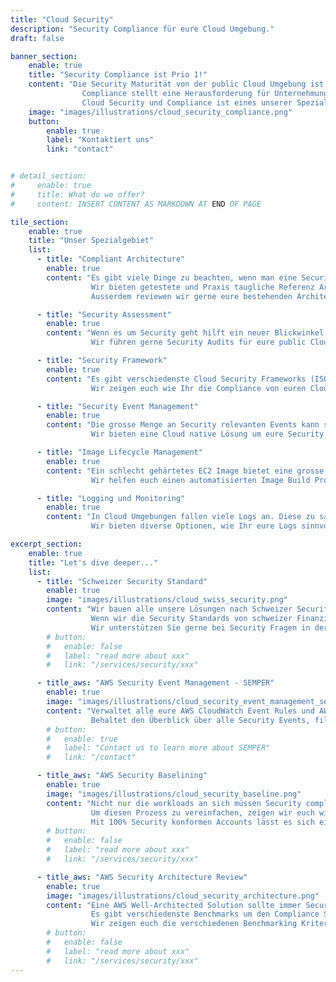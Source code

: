 ```yaml
---
title: "Cloud Security"
description: "Security Compliance für eure Cloud Umgebung."
draft: false

banner_section:
    enable: true
    title: "Security Compliance ist Prio 1!"
    content: "Die Security Maturität von der public Cloud Umgebung ist Business kritisch.
                Compliance stellt eine Herausforderung für Unternehmungen mit einer grossen Applikationslandschaft dar.<br><br>
                Cloud Security und Compliance ist eines unserer Spezialgebiete und wie unterstützen euch gerne!"
    image: "images/illustrations/cloud_security_compliance.png"
    button:
        enable: true
        label: "Kontaktiert uns"
        link: "contact"


# detail_section:
#     enable: true
#     title: What do we offer?
#     content: INSERT CONTENT AS MARKDOWN AT END OF PAGE

tile_section:
    enable: true
    title: "Unser Spezialgebiet"
    list:
      - title: "Compliant Architecture"
        enable: true
        content: "Es gibt viele Dinge zu beachten, wenn man eine Security Standard konforme Cloud Lösung baut.<br><br>
                  Wir bieten getestete und Praxis taugliche Referenz Architekturen, die vollständig [CIS Control](/faq/#cis \"Was sind CIS Controls?\") compliant sind.
                  Ausserdem reviewen wir gerne eure bestehenden Architekturen und Workloads und untersuchen sie auf mögliche Security Vulnerabilities."

      - title: "Security Assessment"
        enable: true
        content: "Wenn es um Security geht hilft ein neuer Blickwinkel von einer unbeteiligten Stelle enorm..<br><br>
                  Wir führen gerne Security Audits für eure public Cloud Setups durch und helfen euch die Findings zu bearbeiten."

      - title: "Security Framework"
        enable: true
        content: "Es gibt verschiedenste Cloud Security Frameworks (ISO 27000 family, CIS Controls, BSI C5, NIST) mit unterschiedlichen Fokuspunkten.<br><br>
                  Wir zeigen euch wie Ihr die Compliance von euren Cloud workloads effizient überwachen könnt und wie bei Verletzungen der Standards reagiert werden muss."

      - title: "Security Event Management"
        enable: true
        content: "Die grosse Menge an Security relevanten Events kann schnell zu einer Überforderung führen. Damit gehen die entscheidenden Events verloren und kritische Situationen können leicht übersehen werden.<br><br>
                  Wir bieten eine Cloud native Lösung um eure Security Events unter Kontrolle zu bringen und die Security Überwachung über alle Accounts zusammen zu führen."

      - title: "Image Lifecycle Management"
        enable: true
        content: "Ein schlecht gehärtetes EC2 Image bietet eine grosse Angriffsfläche für unautorisierten Zugriff.<br><br>
                  Wir helfen euch einen automatisierten Image Build Prozess zu etablieren, der gehärtete Images in eure Umgebung liefert und sie laufend validiert."

      - title: "Logging und Monitoring"
        enable: true
        content: "In Cloud Umgebungen fallen viele Logs an. Diese zu sammeln kann schnell zu einer grossen Herausforderung werden.<br><br>
                  Wir bieten diverse Optionen, wie Ihr eure Logs sinnvoll speichern und an das Monitoring System eurer Wahl weiterleiten könnt."

excerpt_section:
    enable: true
    title: "Let's dive deeper..."
    list:
      - title: "Schweizer Security Standard"
        enable: true
        image: "images/illustrations/cloud_swiss_security.png"
        content: "Wir bauen alle unsere Lösungen nach Schweizer Security Standards.<br>
                  Wenn wir die Security Standards von schweizer Finanzinstituten erfüllen bleibt wenig Raum für Sicherheitslöcher.
                  Wir unterstützen Sie gerne bei Security Fragen in der public Cloud!"
        # button:
        #   enable: false
        #   label: "read more about xxx"
        #   link: "/services/security/xxx"

      - title_aws: "AWS Security Event Management - SEMPER"
        enable: true
        image: "images/illustrations/cloud_security_event_management_semper.png"
        content: "Verwaltet alle eure AWS CloudWatch Event Rules und AWS Security Hub Controls über alle eure Accounts in einem zentrales [Policy as Code](/faq/#pac 'Was ist Policy as Code?') Repository.<br>
                  Behaltet den Überblick über alle Security Events, filtert sie nach Wichtigkeit und reichert sie mit wichtigen Metadaten an. Mit unserer Cloud nativen, serverless Lösung [SEMPER](/contact/ 'Kontaktiert uns für mehr Infos!') könnt Ihr all das kontinuierlich und nachhaltig tun."
        # button:
        #   enable: true
        #   label: "Contact us to learn more about SEMPER"
        #   link: "/contact"

      - title_aws: "AWS Security Baselining"
        enable: true
        image: "images/illustrations/cloud_security_baseline.png"
        content: "Nicht nur die workloads an sich müssen Security compliant sein sondern auch die darunter liegende [cloud foundation](/faq/#foundation \"Was ist eine Cloud Foundation?\").<br>
                  Um diesen Prozess zu vereinfachen, zeigen wir euch wie ihr eine Security Baseline für alle eure Accounts definieren und implementieren könnt.
                  Mit 100% Security konformen Accounts lässt es sich einfach besser schlafen."
        # button:
        #   enable: false
        #   label: "read more about xxx"
        #   link: "/services/security/xxx"

      - title_aws: "AWS Security Architecture Review"
        enable: true
        image: "images/illustrations/cloud_security_architecture.png"
        content: "Eine AWS Well-Architected Solution sollte immer Security compliant sein.<br>
                  Es gibt verschiedenste Benchmarks um den Compliance Stand einer Lösung zu evaluieren.
                  Wir zeigen euch die verschiedenen Benchmarking Kriterien und reviewen eure Architekturen um allfällige Security Risiken zu finden."
        # button:
        #   enable: false
        #   label: "read more about xxx"
        #   link: "/services/security/xxx"
---
```

